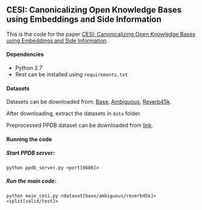 ## CESI: Canonicalizing Open Knowledge Bases using Embeddings and Side Information

This is the code for the paper [CESI: Canonicalizing Open Knowledge Bases using Embeddings and Side Information]().

#### Dependencies

* Python 2.7
* Rest can be installed using `requirements.txt`


#### Datasets

Datasets can be downloaded from: [Base](https://doc-0c-ao-docs.googleusercontent.com/docs/securesc/ha0ro937gcuc7l7deffksulhg5h7mbp1/pctniiusaca820lac9grgm0amt0rpgqf/1511344800000/14110994264170927396/*/1seaeutMYiRa1vI6wWQTlkkbyiu2VZu0b?e=download), [Ambiguous](https://doc-0s-ao-docs.googleusercontent.com/docs/securesc/ha0ro937gcuc7l7deffksulhg5h7mbp1/gd4jh5dq4s03m4ubuh5usc59ujj1rrin/1511344800000/14110994264170927396/*/1yNuhoRvxe6SOPebBgjG8f2fSXdi4-H4W?e=download), [Reverb45k](https://doc-14-ao-docs.googleusercontent.com/docs/securesc/ha0ro937gcuc7l7deffksulhg5h7mbp1/s0q1qpbpebj384fna543n6s94asher2k/1511344800000/14110994264170927396/*/1belXFXuIUApht18RX-abdkxsGeWOrKUe?e=download). 

After downloading, extract the datasets in `data` folder.

Preprocessed PPDB dataset can be downloaded from [link]().

#### Running the code

##### Start PPDB server:

`python ppdb_server.py <port[6686]>` 

##### Run the main code:

`python main_cesi.py <dataset[base/ambiguous/reverb45k]> <split[valid/test]>`

